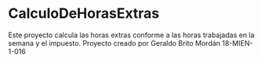 # CalculoDeHorasExtras
Este proyecto calcula las horas extras conforme a las horas trabajadas en la semana y el impuesto. Proyecto creado por Geraldo Brito Mordán 18-MIEN-1-016
